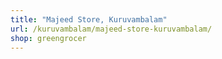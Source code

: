 ```yaml
---
title: "Majeed Store, Kuruvambalam"
url: /kuruvambalam/majeed-store-kuruvambalam/
shop: greengrocer
---
```

